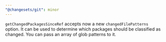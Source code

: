 ```yaml
---
"@changesets/git": minor
---
```


`getChangedPackagesSinceRef` accepts now a new `changedFilePatterns` option. It can be used to determine which packages should be classified as changed. You can pass an array of glob patterns to it.
